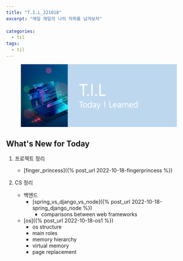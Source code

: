 ```yaml
---
title: "T.I.L_221018"
excerpt: "매일 매일의 나의 자취를 남겨보자"

categories:
  - til
tags:
  - til
---
```

<figure>
    <img src="/assets/images/til_image.png">
</figure>

## What's New for Today   

1. 프로젝트 정리
    - [finger_princess]({% post_url 2022-10-18-fingerprincess %})

2. CS 정리
    - 백엔드
        - [spring_vs_django_vs_node]({% post_url 2022-10-18-spring_django_node %})
            - comparisons between web frameworks
    - [os]({% post_url 2022-10-18-os1 %})
        - os structure
        - main roles
        - memory hierarchy
        - virtual memory
        - page replacement